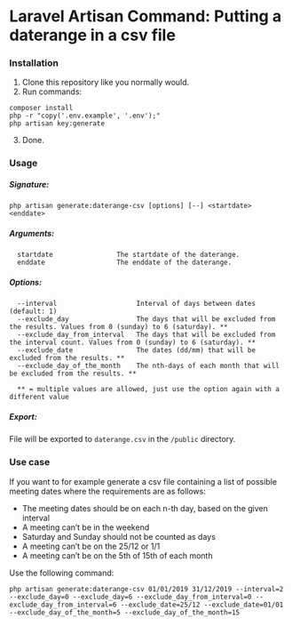 # Laravel Artisan Command: Putting a daterange in a csv file

### Installation

1. Clone this repository like you normally would.
2. Run commands:
```
composer install
php -r "copy('.env.example', '.env');"
php artisan key:generate
```
3. Done.

### Usage

##### Signature:
```
php artisan generate:daterange-csv [options] [--] <startdate> <enddate>
```

##### Arguments:
```
  startdate                The startdate of the daterange.
  enddate                  The enddate of the daterange.
```

##### Options:
```
  --interval					Interval of days between dates (default: 1)
  --exclude_day					The days that will be excluded from the results. Values from 0 (sunday) to 6 (saturday). **
  --exclude_day_from_interval	The days that will be excluded from the interval count. Values from 0 (sunday) to 6 (saturday). **
  --exclude_date				The dates (dd/mm) that will be excluded from the results. **
  --exclude_day_of_the_month	The nth-days of each month that will be excluded from the results. **

  ** = multiple values are allowed, just use the option again with a different value
```

##### Export:
File will be exported to ```daterange.csv``` in the ```/public``` directory.

### Use case

If you want to for example generate a csv file containing a list of possible meeting dates where the requirements are as follows: 
- The meeting dates should be on each n-th day, based on the given interval
- A meeting can’t be in the weekend
- Saturday and Sunday should not be counted as days
- A meeting can’t be on the 25/12 or 1/1
- A meeting can’t be on the 5th of 15th of each month

Use the following command: 
```
php artisan generate:daterange-csv 01/01/2019 31/12/2019 --interval=2 --exclude_day=0 --exclude_day=6 --exclude_day_from_interval=0 --exclude_day_from_interval=6 --exclude_date=25/12 --exclude_date=01/01 --exclude_day_of_the_month=5 --exclude_day_of_the_month=15
```

